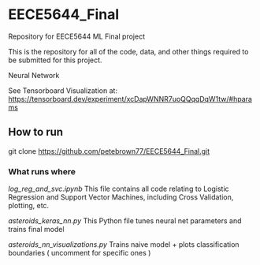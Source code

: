 # EECE5644_Final
Repository for EECE5644 ML Final project

This is the repository for all of the code, data, and other things required to be submitted for this project.

Neural Network

See Tensorboard Visualization at: https://tensorboard.dev/experiment/xcDapWNNR7uoQQqqDqW1tw/#hparams


## How to run
git clone https://github.com/petebrown77/EECE5644_Final.git


### What runs where
*log_reg_and_svc.ipynb*
This file contains all code relating to Logistic Regression and Support Vector Machines, including Cross Validation, plotting, etc.

*asteroids_keras_nn.py*
This Python file tunes neural net parameters and trains final model

*asteroids_nn_visualizations.py*
Trains naive model + plots classification boundaries ( uncomment for specific ones )
